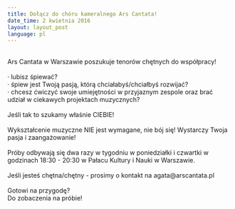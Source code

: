```yaml
---
title: Dołącz do chóru kameralnego Ars Cantata!
date_time: 2 kwietnia 2016
layout: layout_post
language: pl
---
```

<br>
 Ars Cantata w Warszawie poszukuje tenorów  chętnych do współpracy!
<br><br>
 · lubisz śpiewać?
<br>
· śpiew jest Twoją pasją, którą chciałabyś/chciałbyś rozwijać?
<br>
· chcesz ćwiczyć swoje umiejętności w przyjaznym zespole oraz brać udział w ciekawych projektach muzycznych?
<br><br>
Jeśli tak to szukamy właśnie CIEBIE!
<br><br>
Wykształcenie muzyczne NIE jest wymagane, nie bój się! Wystarczy Twoja pasja i zaangażowanie!
<br><br>
Próby odbywają się dwa razy w tygodniu w poniedziałki i czwartki w godzinach 18:30 - 20:30 w Pałacu Kultury i Nauki w Warszawie.
<br>
<br>
Jeśli jesteś chętna/chętny - prosimy o kontakt na agata@arscantata.pl
<br>
<br>
Gotowi na przygodę?
<br>
Do zobaczenia na próbie!
